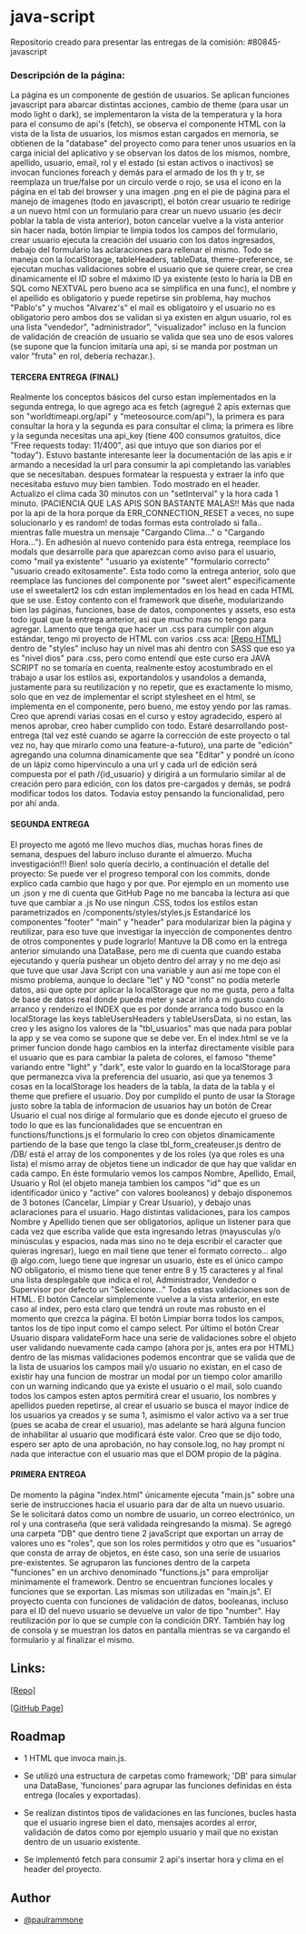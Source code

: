 # java-script
Repositorio creado para presentar las entregas de la comisión: #80845-javascript

### Descripción de la página:

La página es un componente de gestión de usuarios. Se aplican funciones javascript para abarcar distintas acciones, cambio de theme (para usar un modo light o dark), se implementaron la vista de la temperatura y la hora para el consumo de api's (fetch), se observa el componente HTML con la vista de la lista de usuarios, los mismos estan cargados en memoria, se obtienen de la "database" del proyecto como para tener unos usuarios en la carga inicial del aplicativo y se observan los datos de los mismos, nombre, apellido, usuario, email, rol y el estado (si estan activos o inactivos) se invocan funciones foreach y demás para el armado de los th y tr, se reemplaza un true/false por un circulo verde o rojo, se usa el ícono en la página en el tab del browser y una imagen .png en el pie de página para el manejo de imagenes (todo en javascript), el botón crear usuario te redirige a un nuevo html con un formulario para crear un nuevo usuario (es decir poblar la tabla de vista anterior), boton cancelar vuelve a la vista anterior sin hacer nada, botón limpiar te limpia todos los campos del formulario, crear usuario ejecuta la creación del usuario con los datos ingresados, debajo del formulario las aclaraciones para rellenar el mismo. Todo se maneja con la localStorage, tableHeaders, tableData, theme-preference, se ejecutan muchas validaciones sobre el usuario que se quiere crear, se crea dinamicamente el ID sobre el máximo ID ya existente (esto lo haría la DB en SQL como NEXTVAL pero bueno aca se simplifica en una func), el nombre y el apellido es obligatorio y puede repetirse sin problema, hay muchos "Pablo's" y muchos "Alvarez's" el mail es obligatoiro y el usuario no es obligatorio pero ambos dos se validan si ya existen en algun usuario, rol es una lista "vendedor", "administrador", "visualizador" incluso en la funcion de validación de creación de usuario se valida que sea uno de esos valores (se supone que la funcion imitaría una api, si se manda por postman un valor "fruta" en rol, debería rechazar.).


#### TERCERA ENTREGA (FINAL)

Realmente los conceptos básicos del curso estan implementados en la segunda entrega, lo que agrego aca es fetch (agregué 2 apis externas que son "worldtimeapi.org/api" y "meteosource.com/api"), la primera es para consultar la hora y la segunda es para consultar el clima; la primera es libre y la segunda necesitas una api_key (tiene 400 consumos gratuitos, dice "Free requests today: 11/400", asi que intuyo que son diarios por el "today"). Estuvo bastante interesante leer la documentación de las apis e ir armando a necesidad la url para consumir la api completando las variables que se necesitaban. despues formatear la respuesta y extraer la info que necesitaba estuvo muy bien tambien. Todo mostrado en el header. Actualizo el clima cada 30 minutos con un "setInterval" y la hora cada 1 minuto. (PACIENCIA QUE LAS APIS SON BASTANTE MALAS!! Más que nada por la api de la hora porque da ERR_CONNECTION_RESET a veces, no supe solucionarlo y es random! de todas formas esta controlado si falla.. mientras falle muestra un mensaje "Cargando Clima..." o "Cargando Hora...").
En adhesión al nuevo contenido para ésta entrega, reemplace los modals que desarrolle para que aparezcan como aviso para el usuario, como "mail ya existente" "usuario ya existente" "formulario correcto" "usuario creado exitosamente". Esta todo como la entrega anterior, solo que reemplace las funciones del componente por "sweet alert" especificamente use el sweetalert2 los cdn estan implementados en los head en cada HTML que se use.
Estoy contento con el framework que diseñe, modularizando bien las páginas, funciones, base de datos, componentes y assets, eso esta todo igual que la entrega anterior, asi que mucho mas no tengo para agregar.
Lamento que tenga que hacer un .css para cumplir con algun estándar, tengo mi proyecto de HTML con varios .css aca: [[Repo HTML]](https://github.com/89pabloalvarez/repo-coder) dentro de "styles" incluso hay un nivel mas ahi dentro con SASS que eso ya es "nivel dios" para .css, pero como entendí que este curso era JAVA SCRIPT no se tomaría en cuenta, realmente estoy acostumbrado en el trabajo a usar los estilos asi, exportandolos y usandolos a demanda, justamente para su reutilización y no repetir, que es exactamente lo mismo, solo que en vez de implementar el script stylesheet en el html, se implementa en el componente, pero bueno, me estoy yendo por las ramas. Creo que aprendi varias cosas en el curso y estoy agradecido, espero al menos aprobar, creo haber cumplido con todo.
Estaré desarrollando post-entrega (tal vez esté cuando se agarre la corrección de este proyecto o tal vez no, hay que mirarlo como una feature-a-futuro), una parte de "edición" agregando una columna dinamicamente que sea "Editar" y pondré un ícono de un lápiz como hipervinculo a una url y cada url de edición será compuesta por el path /{id_usuario} y dirigirá a un formulario similar al de creación pero para edición, con los datos pre-cargados y demás, se podrá modificar todos los datos. Todavia estoy pensando la funcionalidad, pero por ahí anda.


#### SEGUNDA ENTREGA

El proyecto me agotó me llevo muchos días, muchas horas fines de semana, despues del laburo incluso durante el almuerzo. Mucha investigación!!!
Bien! solo quería decirlo, a continuación el detalle del proyecto: Se puede ver el progreso temporal con los commits, donde explico cada cambio que hago y por que. Por ejemplo en un momento use un .json y me di cuenta que GitHub Page no me bancaba la lectura asi que tuve que cambiar a .js
No use ningun .CSS, todos los estilos estan parametrizados en /components/styles/styles.js
Estandaricé los componentes "footer" "main" y "header" para modularizar bien la página y reutilizar, para eso tuve que investigar la inyección de componentes dentro de otros componentes y pude lograrlo!
Mantuve la DB como en la entrega anterior simulando una DataBase, pero me di cuenta que cuando estaba ejecutando y quería pushear un objeto dentro del array y no me dejo asi que tuve que usar Java Script con una variable y aun así me tope con el mismo problema, aunque lo declare "let" y NO "const" no podía meterle datos, asi que opte por aplicar la localStorage que no me gusta, pero a falta de base de datos real donde pueda meter y sacar info a mi gusto cuando arranco y renderizo el INDEX que es por donde arranca todo busco en la localStorage las keys tableUsersHeaders y tableUsersData, si no estan, las creo y les asigno los valores de la "tbl_usuarios" mas que nada para poblar la app y se vea como se supone que se debe ver.
En el index.html se ve la primer funcion donde hago cambios en la interfaz directamente visible para el usuario que es para cambiar la paleta de colores, el famoso "theme" variando entre "light" y "dark", este valor lo guardo en la localStorage para que permanezca viva la preferencia del usuario, asi que ya tenemos 3 cosas en la localStorage los headers de la tabla, la data de la tabla y el theme que prefiere el usuario. Doy por cumplido el punto de usar la Storage justo sobre la tabla de informacion de usuarios hay un botón de Crear Usuario el cual nos dirige al formulario que es donde ejecuto el grueso de todo lo que es las funcionalidades que se encuentran en functions/functions.js el formulario lo creo con objetos dinamicamente partiendo de la base que tengo la clase tbl_form_createuser.js dentro de /DB/ está el array de los componentes y de los roles (ya que roles es una lista) el mismo array de objetos tiene un indicador de que hay que validar en cada campo.
En éste formulario vemos los campos Nombre, Apellido, Email, Usuario y Rol (el objeto maneja tambien los campos "id" que es un identificador único y "active" con valores booleanos) y debajo disponemos de 3 botones (Cancelar, Limpiar y Crear Usuario), y debajo unas aclaraciones para el usuario.
Hago distintas validaciones, para los campos Nombre y Apellido tienen que ser obligatorios, aplique un listener para que cada vez que escriba valide que esta ingresando letras (mayusculas y/o minúsculas y espacios, nada mas sino no te deja escribir el caracter que quieras ingresar), luego en mail tiene que tener el formato correcto... algo @ algo.com, luego tiene que ingresar un usuario, éste es el único campo NO obligatorio, el mismo tiene que tener entre 8 y 15 caracteres y al final una lista desplegable que indica el rol, Administrador, Vendedor o Supervisor por defecto un "Seleccione..." Todas estas validaciones son de HTML.
El botón Cancelar simplemente vuelve a la vista anterior, en este caso al index, pero esta claro que tendrá un route mas robusto en el momento que crezca la página.
El botón Limpiar borra todos los campos, tantos los de tipo input como el campo select.
Por último el botón Crear Usuario dispara validateForm hace una serie de validaciones sobre el objeto user validando nuevamente cada campo (ahora por js, antes era por HTML) dentro de las mismas validaciones podemos encontrar que se valida que de la lista de usuarios los campos mail y/o usuario no existan, en el caso de existir hay una funcion de mostrar un modal por un tiempo color amarillo con un warning indicando que ya existe el usuario o el mail, solo cuando todos los campos esten aptos permitirá crear el usuario, los nombres y apellidos pueden repetirse, al crear el usuario se busca el mayor índice de los usuarios ya creados y se suma 1, asimismo el valor activo va a ser true (pues se acaba de crear el usuario), mas adelante se hará alguna funcion de inhabilitar al usuario que modificará éste valor.
Creo que se dijo todo, espero ser apto de una aprobación, no hay console.log, no hay prompt ni nada que interactue con el usuario mas que el DOM propio de la página.


#### PRIMERA ENTREGA

De momento la página "index.html" únicamente ejecuta "main.js" sobre una serie de instrucciones hacia el usuario para dar de alta un nuevo usuario. Se le solicitará datos como un nombre de usuario, un correo electrónico, un rol y una contraseña (que será validada reingresando la misma).
Se agregó una carpeta "DB" que dentro tiene 2 javaScript que exportan un array de valores uno es "roles", que son los roles permitidos y otro que es "usuarios" que consta de array de objetos, en éste caso, son una serie de usuarios pre-existentes.
Se agruparon las funciones dentro de la carpeta "funciones" en un archivo denominado "functions.js" para emprolijar minimamente el framework. Dentro se encuentran funciones locales y funciones que se exportan. Las mismas son utilizadas en "main.js".
El proyecto cuenta con funciones de validación de datos, booleanas, incluso para el ID del nuevo usuario se devuelve un valor de tipo "number".
Hay reutilización por lo que se cumple con la condición DRY.
También hay log de consola y se muestran los datos en pantalla mientras se va cargando el formulario y al finalizar el mismo.


## Links:

[[Repo]](https://github.com/89pabloalvarez/java-script.git)

[[GitHub Page]](https://89pabloalvarez.github.io/java-script/)

## Roadmap

- 1 HTML que invoca main.js.

- Se utilizó una estructura de carpetas como framework; 'DB' para simular una DataBase, 'funciones' para agrupar las funciones definidas en ésta entrega (locales y exportadas).

- Se realizan distintos tipos de validaciones en las funciones, bucles hasta que el usuario ingrese bien el dato, mensajes acordes al error, validación de datos como por ejemplo usuario y mail que no existan dentro de un usuario existente.

- Se implementó fetch para consumir 2 api's insertar hora y clima en el header del proyecto.

## Author

- [@paulrammone](https://www.linkedin.com/in/pablo-alvarez-bernardez/)
